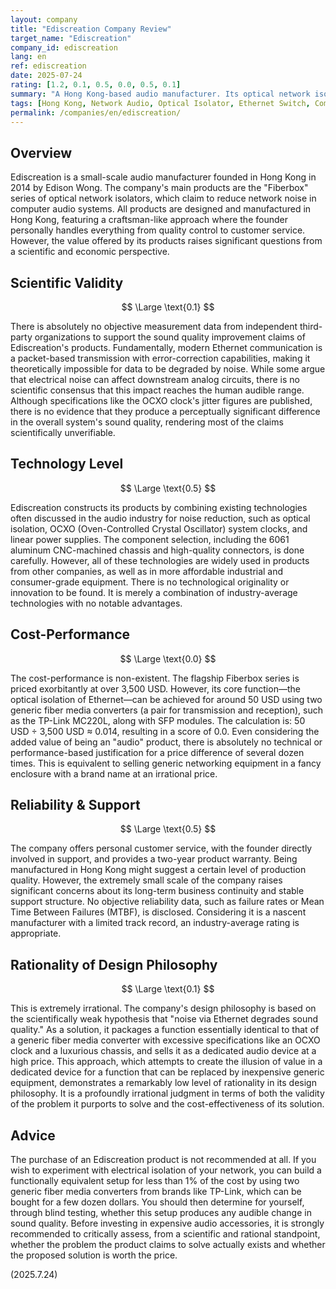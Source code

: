 ```yaml
---
layout: company
title: "Ediscreation Company Review"
target_name: "Ediscreation"
company_id: ediscreation
lang: en
ref: ediscreation
date: 2025-07-24
rating: [1.2, 0.1, 0.5, 0.0, 0.5, 0.1]
summary: "A Hong Kong-based audio manufacturer. Its optical network isolators lack scientific basis and can be replaced by generic technology, resulting in non-existent cost-performance. Their value as dedicated devices is unrecognized."
tags: [Hong Kong, Network Audio, Optical Isolator, Ethernet Switch, Computer Audio]
permalink: /companies/en/ediscreation/
---
```


## Overview

Ediscreation is a small-scale audio manufacturer founded in Hong Kong in 2014 by Edison Wong. The company's main products are the "Fiberbox" series of optical network isolators, which claim to reduce network noise in computer audio systems. All products are designed and manufactured in Hong Kong, featuring a craftsman-like approach where the founder personally handles everything from quality control to customer service. However, the value offered by its products raises significant questions from a scientific and economic perspective.

## Scientific Validity

$$ \Large \text{0.1} $$

There is absolutely no objective measurement data from independent third-party organizations to support the sound quality improvement claims of Ediscreation's products. Fundamentally, modern Ethernet communication is a packet-based transmission with error-correction capabilities, making it theoretically impossible for data to be degraded by noise. While some argue that electrical noise can affect downstream analog circuits, there is no scientific consensus that this impact reaches the human audible range. Although specifications like the OCXO clock's jitter figures are published, there is no evidence that they produce a perceptually significant difference in the overall system's sound quality, rendering most of the claims scientifically unverifiable.

## Technology Level

$$ \Large \text{0.5} $$

Ediscreation constructs its products by combining existing technologies often discussed in the audio industry for noise reduction, such as optical isolation, OCXO (Oven-Controlled Crystal Oscillator) system clocks, and linear power supplies. The component selection, including the 6061 aluminum CNC-machined chassis and high-quality connectors, is done carefully. However, all of these technologies are widely used in products from other companies, as well as in more affordable industrial and consumer-grade equipment. There is no technological originality or innovation to be found. It is merely a combination of industry-average technologies with no notable advantages.

## Cost-Performance

$$ \Large \text{0.0} $$

The cost-performance is non-existent. The flagship Fiberbox series is priced exorbitantly at over 3,500 USD. However, its core function—the optical isolation of Ethernet—can be achieved for around 50 USD using two generic fiber media converters (a pair for transmission and reception), such as the TP-Link MC220L, along with SFP modules. The calculation is: 50 USD ÷ 3,500 USD ≈ 0.014, resulting in a score of 0.0. Even considering the added value of being an "audio" product, there is absolutely no technical or performance-based justification for a price difference of several dozen times. This is equivalent to selling generic networking equipment in a fancy enclosure with a brand name at an irrational price.

## Reliability & Support

$$ \Large \text{0.5} $$

The company offers personal customer service, with the founder directly involved in support, and provides a two-year product warranty. Being manufactured in Hong Kong might suggest a certain level of production quality. However, the extremely small scale of the company raises significant concerns about its long-term business continuity and stable support structure. No objective reliability data, such as failure rates or Mean Time Between Failures (MTBF), is disclosed. Considering it is a nascent manufacturer with a limited track record, an industry-average rating is appropriate.

## Rationality of Design Philosophy

$$ \Large \text{0.1} $$

This is extremely irrational. The company's design philosophy is based on the scientifically weak hypothesis that "noise via Ethernet degrades sound quality." As a solution, it packages a function essentially identical to that of a generic fiber media converter with excessive specifications like an OCXO clock and a luxurious chassis, and sells it as a dedicated audio device at a high price. This approach, which attempts to create the illusion of value in a dedicated device for a function that can be replaced by inexpensive generic equipment, demonstrates a remarkably low level of rationality in its design philosophy. It is a profoundly irrational judgment in terms of both the validity of the problem it purports to solve and the cost-effectiveness of its solution.

## Advice

The purchase of an Ediscreation product is not recommended at all. If you wish to experiment with electrical isolation of your network, you can build a functionally equivalent setup for less than 1% of the cost by using two generic fiber media converters from brands like TP-Link, which can be bought for a few dozen dollars. You should then determine for yourself, through blind testing, whether this setup produces any audible change in sound quality. Before investing in expensive audio accessories, it is strongly recommended to critically assess, from a scientific and rational standpoint, whether the problem the product claims to solve actually exists and whether the proposed solution is worth the price.

(2025.7.24)
